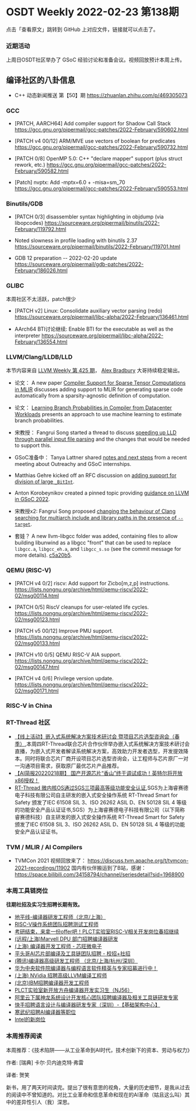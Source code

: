 # OSDT Weekly 2022-02-23 第138期

点击「查看原文」跳转到 GitHub 上对应文件，链接就可以点击了。

### 近期活动

上周日OSDT社区举办了 GSoC 经验讨论和准备会议。视频回放预计本周上传。

## 编译社区的八卦信息

- C++ 动态新闻推送 第【50】期
  https://zhuanlan.zhihu.com/p/469305073

### GCC

- [PATCH, AARCH64] Add compiler support for Shadow Call Stack
  https://gcc.gnu.org/pipermail/gcc-patches/2022-February/590602.html

- [PATCH v4 00/12] ARM/MVE use vectors of boolean for predicates
  https://gcc.gnu.org/pipermail/gcc-patches/2022-February/590732.html

- [PATCH 0/8] OpenMP 5.0: C++ "declare mapper" support (plus struct rework, etc.)
  https://gcc.gnu.org/pipermail/gcc-patches/2022-February/590582.html

- [Patch] nvptx: Add -mptx=6.0 + -misa=sm_70
  https://gcc.gnu.org/pipermail/gcc-patches/2022-February/590553.html

### Binutils/GDB

- [PATCH 0/3] disassembler syntax highlighting in objdump (via libopcodes)
  https://sourceware.org/pipermail/binutils/2022-February/119792.html

- Noted slowness in profile loading with binutils 2.37
  https://sourceware.org/pipermail/binutils/2022-February/119701.html

- GDB 12 preparation -- 2022-02-20 update
  https://sourceware.org/pipermail/gdb-patches/2022-February/186026.html

### GLIBC

本周社区不太活跃，patch很少
- [PATCH v2] Linux: Consolidate auxiliary vector parsing (redo)
  https://sourceware.org/pipermail/libc-alpha/2022-February/136461.html

- AArch64 BTI讨论继续: Enable BTI for the executable as well as the interpreter
  https://sourceware.org/pipermail/libc-alpha/2022-February/136554.html

### LLVM/Clang/LLDB/LLD

本节内容来自 [LLVM Weekly 第 425 期](http://llvmweekly.org/issue/425)，
[Alex Bradbury](https://www.linkedin.com/in/alex-bradbury/) 大哥持续稳定输出。

* 论文： A new paper [Compiler Support for Sparse Tensor Computations in MLIR](https://arxiv.org/abs/2202.04305) discusses adding support to MLIR for generating sparse code automatically from a sparsity-agnostic definition of computation.

* 论文： [Learning Branch Probabilities in Compiler from Datacenter Workloads](https://arxiv.org/abs/2202.06728) presents an approach to use machine learning to estimate branch probabilities.

* 宋教授： Fangrui Song started a thread to discuss [speeding up LLD through parallel input file parsing](https://discourse.llvm.org/t/parallel-input-file-parsing/60164) and the changes that would be needed to support this.

* GSoC准备中： Tanya Lattner shared [notes and next steps](https://discourse.llvm.org/t/next-steps-outreachy-gsoc-help-needed/60285) from a recent meeting about Outreachy and GSoC internships.

* Matthias Gehre kicked off an RFC discussion on [adding support for division of large `_BitInt`](https://discourse.llvm.org/t/rfc-add-support-for-division-of-large-bitint-builtins-selectiondag-globalisel-clang/60329).

* Anton Korobeynikov created a pinned topic providing [guidance on LLVM in GSoC 2022](https://discourse.llvm.org/t/gsoc-2022-projects-proposals-and-other-information/60386).

* 宋教授x2: Fangrui Song proposed [changing the behaviour of Clang searching for multiarch include and library paths in the presence of `--target`](https://discourse.llvm.org/t/rfc-fix-loose-behaviors-of-clang-target/60272).

* 套娃？ A new llvm-libgcc folder was added, containing files to allow building libunwind as a libgcc "front" that can be used to replace `libgcc.a`, `libgcc_eh.a`, and `libgcc_s.so` (see the commit message for more details).
  [c5a20b5](https://reviews.llvm.org/rGc5a20b518203).

### QEMU (RISC-V)

- [PATCH v4 0/2] riscv: Add support for Zicbo[m,z,p] instructions.
  https://lists.nongnu.org/archive/html/qemu-riscv/2022-02/msg00114.html

- [PATCH 0/5] RiscV cleanups for user-related life cycles.
  https://lists.nongnu.org/archive/html/qemu-riscv/2022-02/msg00123.html

- [PATCH v5 00/12] Improve PMU support.
  https://lists.nongnu.org/archive/html/qemu-riscv/2022-02/msg00133.html

- [PATCH v10 0/5] QEMU RISC-V AIA support.
  https://lists.nongnu.org/archive/html/qemu-riscv/2022-02/msg00147.html

- [PATCH v4 0/6] Privilege version update.
  https://lists.nongnu.org/archive/html/qemu-riscv/2022-02/msg00171.html

### RISC-V in China

### RT-Thread 社区

- [【线上活动】嵌入式系统解决方案技术研讨会 暨项目芯片选型咨询会（春季）](https://mp.weixin.qq.com/s/vxzgYvGq-ti1nyRTq0cLDA),本周四RT-Thread联合芯片合作伙伴举办嵌入式系统解决方案技术研讨会直播，为嵌入式开发者解读系统解决方案，高效助力开发者选型，开发提效降本。同时将联合芯片厂商开设项目芯片选型咨询会，让工程师与芯片原厂一对一沟通项目需求，获取原厂最优芯片产品推荐。
- [【AI简报20220218期】 国产开源芯片“香山”终于调试成功！英特尔将开放x86授权！](https://mp.weixin.qq.com/s/ODCDJsra_QYMQVyW5z0Yqw)
- [RT-Thread 微内核OS通过SGS三项最高等级功能安全认证](https://mp.weixin.qq.com/s/WchKOjkoqPB32g14w3ELig),SGS为上海睿赛德电子科技有限公司自主研发的嵌入式安全操作系统 RT-Thread Smart for Safety 颁发了IEC 61508 SIL 3、ISO 26262 ASIL D、EN 50128 SIL 4 等级的功能安全产品认证证书,SGS）为上海睿赛德电子科技有限公司（以下简称睿赛德科技）自主研发的嵌入式安全操作系统 RT-Thread Smart for Safety 颁发了IEC 61508 SIL 3、ISO 26262 ASIL D、EN 50128 SIL 4 等级的功能安全产品认证证书。

### TVM / MLIR / AI Compilers

- TVMCon 2021 视频回放来了：
  https://discuss.tvm.apache.org/t/tvmcon-2021-recordings/11902
  国内有伙伴搬运到了B站，感谢：
  https://space.bilibili.com/34158794/channel/seriesdetail?sid=1968900

### 本周工具链岗位

**往期社招及实习生招聘长期有效。**

- [地平线-编译器研发工程师（北京/上海）](https://mp.weixin.qq.com/s/MYObl7iWIbyrTz9hCmKWYA)
- [RISC-V操作系统团队招聘测试工程师](https://mp.weixin.qq.com/s/inLFS4pI1F74m_oJ2I7xjQ)
- [考研结束，来拿一份offer吧！PLCT实验室RISC-V相关开发岗位春招继续](https://mp.weixin.qq.com/s/PWV5akv5kw3iOuHb-uSNrQ)
- [(远程/上海)Marvell DPU 部门招聘编译器研发](https://mp.weixin.qq.com/s/B6JjAhF3TZjezD1tjYHDaw)
- [(上海) 编译器开发工程师 - 芯旺微电子](https://mp.weixin.qq.com/s/nqe1-7qffnc0CaejYkpKyw)
- [平头哥AI芯片部编译及工具链团队招聘 - 校招+社招](https://mp.weixin.qq.com/s/kARbXtJotRPCNMrV-yOanA)
- [(腾讯)编译器高级研发工程师 （北京/上海/杭州/深圳）](https://mp.weixin.qq.com/s/DF-2qmHmpKZtJ1djHXM1Ug)
- [华为中央软件院编译器与编程语言软件精英与专家招募进行中！](https://mp.weixin.qq.com/s/VshbvWegM3eCdgK9d6v46A)
- [(上海) NVidia 招聘高级LLVM编译工程师](https://mp.weixin.qq.com/s/y6UmneY-UvzyhEvyCaoyEg)
- [(北京)IBM招聘编译器开发工程师](https://mp.weixin.qq.com/s/B_d1gjyrgncevOGWnV_Jfw)
- [PLCT实验室新开放方舟编译器开发实习生（NJ56）](https://mp.weixin.qq.com/s/lPp5RvjYhpDIGsp-luLzKQ)
- [阿里云下属神龙系统设计开发核心团队招聘编译器及相关工具链研发专家](https://mp.weixin.qq.com/s/h3ELBXBHfNjZCyCRixqnOQ)
- [快手招聘语言设计与编译器研发专家（深圳）-【基础架构中心】](https://mp.weixin.qq.com/s/QTWnlaBFtWQ3YThHJSIhbA)
- [寒武纪招聘AI编译器等职位](https://mp.weixin.qq.com/s/LWpDXEA2rJ1wx9mr8XoWxw)
- [Intel的新岗位](https://mp.weixin.qq.com/s/xs-deMCI4ob7WX0vIRZMZw)

### 本周推荐阅读

本周推荐：《技术陷阱——从工业革命到AI时代，技术创新下的资本、劳动与权力》

作者: [瑞典] 卡尔·贝内迪克特·弗雷

译者: 贺笑

新书，用了两天时间读完。提出了很有意思的视角，大量的历史细节，是我从过去的阅读中不曾知道的。对比工业革命和信息革命和现在的AI革命（姑且这么叫）其中的差异性引人（我）深思。
